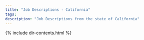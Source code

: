 ```yaml
---
title: "Job Descriptions - California"
tags: 
description: "Job Descriptions from the state of California"
---
```


{% include dir-contents.html %}

